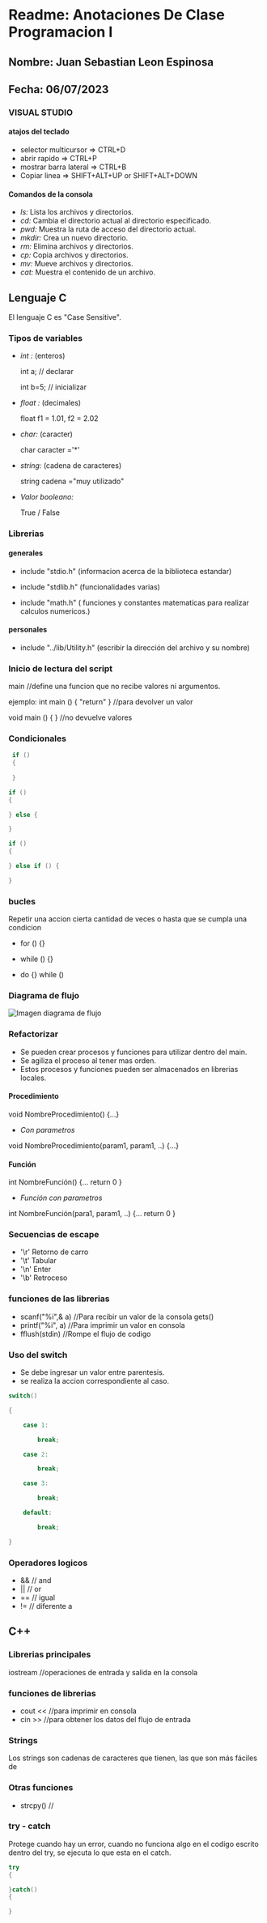 
# Readme: Anotaciones De Clase Programacion I

## **Nombre: Juan Sebastian Leon Espinosa**

## **Fecha: 06/07/2023**

### VISUAL STUDIO

#### atajos del teclado

- selector multicursor => CTRL+D
- abrir rapido => CTRL+P
- mostrar barra lateral => CTRL+B
- Copiar linea => SHIFT+ALT+UP or SHIFT+ALT+DOWN

#### Comandos de la consola

- *ls:* Lista los archivos y directorios.
- *cd:* Cambia el directorio actual al directorio especificado.
- *pwd:* Muestra la ruta de acceso del directorio actual.
- *mkdir:* Crea un nuevo directorio.
- *rm:* Elimina archivos y directorios.
- *cp:* Copia archivos y directorios.
- *mv:* Mueve archivos y directorios.
- *cat:* Muestra el contenido de un archivo.

## Lenguaje C

El lenguaje C es "Case Sensitive".

### Tipos de variables

- *int :* (enteros)

    int a;       // declarar

    int b=5;    // inicializar

- *float :* (decimales)

    float f1 = 1.01, f2 = 2.02

- *char:* (caracter)

    char caracter ='*'

- *string:* (cadena de caracteres)

    string cadena ="muy utilizado"

- *Valor booleano:*

    True / False

### Librerias

#### generales

- include "stdio.h" (informacion acerca de la biblioteca estandar)

- include "stdlib.h" (funcionalidades varias)

- include "math.h" ( funciones y constantes matematicas para realizar calculos numericos.)

#### personales

- include "../lib/Utility.h" (escribir la dirección del archivo y su nombre)

### Inicio de lectura del script

main     //define una funcion que no recibe valores ni argumentos.

ejemplo:
int main () { "return" } //para devolver un valor

void main () { } //no devuelve valores

### Condicionales
```cpp
 if ()
 {
 
 }

if ()
{ 

} else {

}

if ()
{ 

} else if () {

}
```
### bucles

Repetir una accion cierta cantidad de veces o
hasta que se cumpla una condicion

- for () {}

- while () {}

- do {} while ()

### Diagrama de flujo

![Imagen diagrama de flujo](https://www.smartdraw.com/flowchart/img/simbolos-de-diagramas-de-flujo.png)

### Refactorizar

- Se pueden crear procesos y funciones para utilizar dentro del main.
- Se agiliza el proceso al tener mas orden.
- Estos procesos y funciones pueden ser almacenados en librerias locales.

#### Procedimiento

void NombreProcedimiento() {…}

- *Con parametros*

void NombreProcedimiento(param1, param1, ..) {…}

#### Función

int NombreFunción()
{… return 0 }

- *Función con parametros*

int NombreFunción(para1, param1, ..)
{… return 0 }

### Secuencias de escape

- '\r' Retorno de carro
- '\t' Tabular
- '\n' Enter
- '\b' Retroceso

### funciones de las librerias

- scanf("%i",& a) //Para recibir un valor de la consola
gets()
- printf("%i", a) //Para imprimir un valor en consola
- fflush(stdin) //Rompe el flujo de codigo

### Uso del switch

- Se debe  ingresar un valor entre parentesis.
- se realiza la accion correspondiente al caso.

```cpp
switch()

{

    case 1:

        break;

    case 2:

        break;

    case 3:

        break;

    default:

        break;

}
```

### Operadores logicos

- && // and
- || // or
- == // igual
- != // diferente a

## C++

### Librerias principales

iostream //operaciones de entrada y salida en la consola

### funciones de librerias

- cout <<  //para imprimir en consola
- cin >>   //para obtener los datos del flujo de entrada

### Strings

Los strings son cadenas de caracteres que tienen, las que son más fáciles de 
### Otras funciones
- strcpy() //

### try - catch
Protege cuando hay un error, cuando no funciona algo en el codigo escrito dentro del try, se ejecuta lo que esta en el catch.

```cpp
try
{

}catch()
{

}
```
